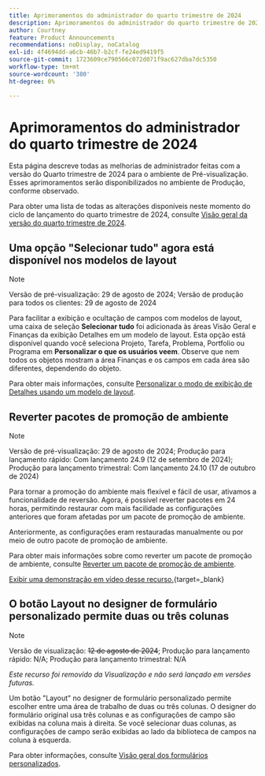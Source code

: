 ```yaml
---
title: Aprimoramentos do administrador do quarto trimestre de 2024
description: Aprimoramentos do administrador do quarto trimestre de 2024
author: Courtney
feature: Product Announcements
recommendations: noDisplay, noCatalog
exl-id: 4f4694dd-a6cb-46b7-b2cf-fe24ed9419f5
source-git-commit: 1723609ce790566c072d071f9ac627dba7dc5350
workflow-type: tm+mt
source-wordcount: '380'
ht-degree: 0%

---
```


# Aprimoramentos do administrador do quarto trimestre de 2024

Esta página descreve todas as melhorias de administrador feitas com a versão do Quarto trimestre de 2024 para o ambiente de Pré-visualização. Esses aprimoramentos serão disponibilizados no ambiente de Produção, conforme observado.

Para obter uma lista de todas as alterações disponíveis neste momento do ciclo de lançamento do quarto trimestre de 2024, consulte [Visão geral da versão do quarto trimestre de 2024](/help/quicksilver/product-announcements/product-releases/24-q4-release-activity/24-q4-release-overview.md).

## Uma opção &quot;Selecionar tudo&quot; agora está disponível nos modelos de layout

>[!NOTE]
>
>Versão de pré-visualização: 29 de agosto de 2024; Versão de produção para todos os clientes: 29 de agosto de 2024

Para facilitar a exibição e ocultação de campos com modelos de layout, uma caixa de seleção **Selecionar tudo** foi adicionada às áreas Visão Geral e Finanças da exibição Detalhes em um modelo de layout. Esta opção está disponível quando você seleciona Projeto, Tarefa, Problema, Portfolio ou Programa em **Personalizar o que os usuários veem**. Observe que nem todos os objetos mostram a área Finanças e os campos em cada área são diferentes, dependendo do objeto.

Para obter mais informações, consulte [Personalizar o modo de exibição de Detalhes usando um modelo de layout](/help/quicksilver/administration-and-setup/customize-workfront/use-layout-templates/customize-details-view-layout-template.md).

## Reverter pacotes de promoção de ambiente

>[!NOTE]
>
>Versão de pré-visualização: 29 de agosto de 2024; Produção para lançamento rápido: Com lançamento 24.9 (12 de setembro de 2024); Produção para lançamento trimestral: Com lançamento 24.10 (17 de outubro de 2024)

Para tornar a promoção do ambiente mais flexível e fácil de usar, ativamos a funcionalidade de reversão. Agora, é possível reverter pacotes em 24 horas, permitindo restaurar com mais facilidade as configurações anteriores que foram afetadas por um pacote de promoção de ambiente.

Anteriormente, as configurações eram restauradas manualmente ou por meio de outro pacote de promoção de ambiente.

Para obter mais informações sobre como reverter um pacote de promoção de ambiente, consulte [Reverter um pacote de promoção de ambiente](/help/quicksilver/administration-and-setup/set-up-workfront/workfront-testing-environments/environment-promotion-rollback.md).

[Exibir uma demonstração em vídeo desse recurso.](https://video.tv.adobe.com/v/3434025/){target=_blank}

## O botão Layout no designer de formulário personalizado permite duas ou três colunas

>[!NOTE]
>
>Versão de visualização: ~~12 de agosto de 2024~~; Produção para lançamento rápido: N/A; Produção para lançamento trimestral: N/A
>
>_Este recurso foi removido da Visualização e não será lançado em versões futuras._

Um botão &quot;Layout&quot; no designer de formulário personalizado permite escolher entre uma área de trabalho de duas ou três colunas. O designer do formulário original usa três colunas e as configurações de campo são exibidas na coluna mais à direita. Se você selecionar duas colunas, as configurações de campo serão exibidas ao lado da biblioteca de campos na coluna à esquerda.

Para obter informações, consulte [Visão geral dos formulários personalizados](/help/quicksilver/administration-and-setup/customize-workfront/create-manage-custom-forms/custom-forms-overview.md).
